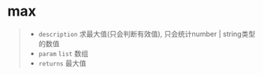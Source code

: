 # max

> - `description` 求最大值(只会判断有效值), 只会统计number | string类型的数值
> - `param` `list` 数组
> - `returns` 最大值
